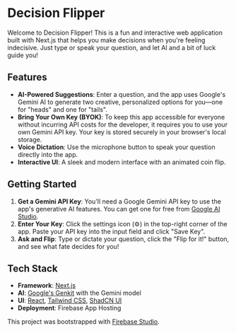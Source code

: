 # Decision Flipper

Welcome to Decision Flipper! This is a fun and interactive web application built with Next.js that helps you make decisions when you're feeling indecisive. Just type or speak your question, and let AI and a bit of luck guide you!

## Features

-   **AI-Powered Suggestions**: Enter a question, and the app uses Google's Gemini AI to generate two creative, personalized options for you—one for "heads" and one for "tails".
-   **Bring Your Own Key (BYOK)**: To keep this app accessible for everyone without incurring API costs for the developer, it requires you to use your own Gemini API key. Your key is stored securely in your browser's local storage.
-   **Voice Dictation**: Use the microphone button to speak your question directly into the app.
-   **Interactive UI**: A sleek and modern interface with an animated coin flip.

## Getting Started

1.  **Get a Gemini API Key**: You'll need a Google Gemini API key to use the app's generative AI features. You can get one for free from [Google AI Studio](https://aistudio.google.com/app/apikey).
2.  **Enter Your Key**: Click the settings icon (⚙️) in the top-right corner of the app. Paste your API key into the input field and click "Save Key".
3.  **Ask and Flip**: Type or dictate your question, click the "Flip for it!" button, and see what fate decides for you!

## Tech Stack

-   **Framework**: [Next.js](https://nextjs.org/)
-   **AI**: [Google's Genkit](https://firebase.google.com/docs/genkit) with the Gemini model
-   **UI**: [React](https://react.dev/), [Tailwind CSS](https://tailwindcss.com/), [ShadCN UI](https://ui.shadcn.com/)
-   **Deployment**: Firebase App Hosting

This project was bootstrapped with [Firebase Studio](https://firebase.google.com/docs/studio).